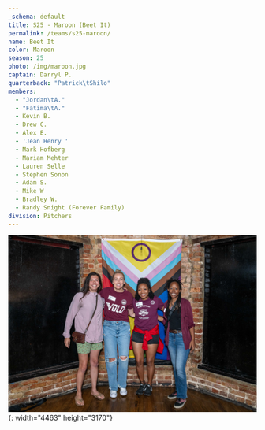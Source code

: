 ```yaml
---
_schema: default
title: S25 - Maroon (Beet It)
permalink: /teams/s25-maroon/
name: Beet It
color: Maroon
season: 25
photo: /img/maroon.jpg
captain: Darryl P.
quarterback: "Patrick\tShilo"
members:
  - "Jordan\tA."
  - "Fatima\tA."
  - Kevin B.
  - Drew C.
  - Alex E.
  - 'Jean Henry '
  - Mark Hofberg
  - Mariam Mehter
  - Lauren Selle
  - Stephen Sonon
  - Adam S.
  - Mike W
  - Bradley W.
  - Randy Snight (Forever Family)
division: Pitchers
---
```

![](/img/maroon.jpg){: width="4463" height="3170"}